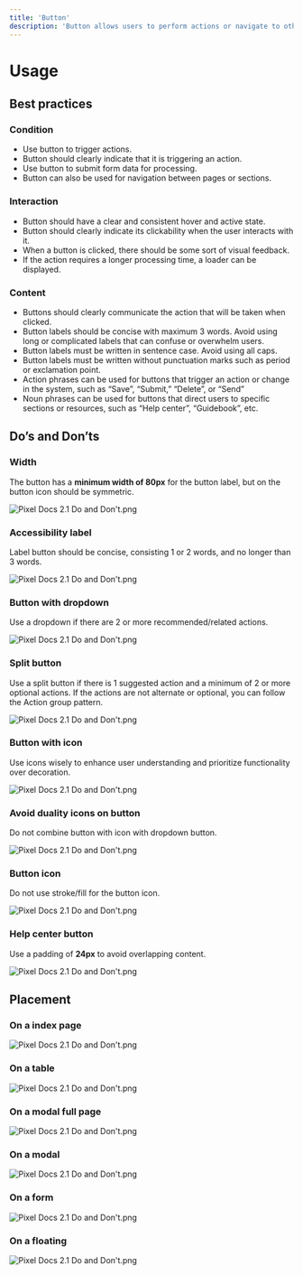 ```yaml
---
title: 'Button'
description: 'Button allows users to perform actions or navigate to other pages. Button has multiple styles to cater to various needs.'
---
```


# Usage

## Best practices

### Condition
- Use button to trigger actions.
- Button should clearly indicate that it is triggering an action.
- Use button to submit form data for processing.
- Button can also be used for navigation between pages or sections.

### Interaction
- Button should have a clear and consistent hover and active state.
- Button should clearly indicate its clickability when the user interacts with it.
- When a button is clicked, there should be some sort of visual feedback.
- If the action requires a longer processing time, a loader can be displayed.

### Content
- Buttons should clearly communicate the action that will be taken when clicked.
- Button labels should be concise with maximum 3 words. Avoid using long or complicated labels that can confuse or overwhelm users.
- Button labels must be written in sentence case. Avoid using all caps.
- Button labels must be written without punctuation marks such as period or exclamation point.
- Action phrases can be used for buttons that trigger an action or change in the system, such as “Save”, “Submit,” “Delete”, or “Send”
- Noun phrases can be used for buttons that direct users to specific sections or resources, such as “Help center”, “Guidebook”, etc.

## Do’s and Don’ts

### Width

The button has a **minimum width of 80px** for the button label, but on the button icon should be symmetric.

![Pixel Docs 2.1 Do and Don't.png](/__pixel_docs__/components/button/dos_and_donts_width.svg)

### Accessibility label

Label button should be concise, consisting 1 or 2 words, and no longer than 3 words.

![Pixel Docs 2.1 Do and Don't.png](/__pixel_docs__/components/button/dos_and_donts_accessibility_label.svg)


### Button with dropdown

Use a dropdown if there are 2 or more recommended/related actions.

![Pixel Docs 2.1 Do and Don't.png](/__pixel_docs__/components/button/dos_and_donts_button_with_dropdown.svg)

### Split button

Use a split button if there is 1 suggested action and a minimum of 2 or more optional actions.
If the actions are not alternate or optional, you can follow the Action group pattern.

![Pixel Docs 2.1 Do and Don't.png](/__pixel_docs__/components/button/dos_and_donts_split_button.svg)

### Button with icon

Use icons wisely to enhance user understanding and prioritize functionality over decoration.

![Pixel Docs 2.1 Do and Don't.png](/__pixel_docs__/components/button/dos_and_donts_button_with_icon.svg)

### Avoid duality icons on button

Do not combine button with icon with dropdown button.

![Pixel Docs 2.1 Do and Don't.png](/__pixel_docs__/components/button/dos_and_donts_avoid_duality_icons_on_button.svg)

### Button icon

Do not use stroke/fill for the button icon.

![Pixel Docs 2.1 Do and Don't.png](/__pixel_docs__/components/button/dos_and_donts_button_icon.svg)

### Help center button

Use a padding of **24px** to avoid overlapping content.

![Pixel Docs 2.1 Do and Don't.png](/__pixel_docs__/components/button/dos_and_donts_help_center_button.svg)

## Placement

### On a index page
![Pixel Docs 2.1 Do and Don't.png](/__pixel_docs__/components/button/placement_on_a_modal_full_page.svg)

### On a table
![Pixel Docs 2.1 Do and Don't.png](/__pixel_docs__/components/button/placement_on_a_table.svg)

### On a modal full page
![Pixel Docs 2.1 Do and Don't.png](/__pixel_docs__/components/button/placement_on_a_modal_full_page.svg)

### On a modal
![Pixel Docs 2.1 Do and Don't.png](/__pixel_docs__/components/button/placement_on_a_modal.svg)

### On a form
![Pixel Docs 2.1 Do and Don't.png](/__pixel_docs__/components/button/placement_on_a_form.svg)

### On a floating
![Pixel Docs 2.1 Do and Don't.png](/__pixel_docs__/components/button/placement_on_a_floating.svg)
